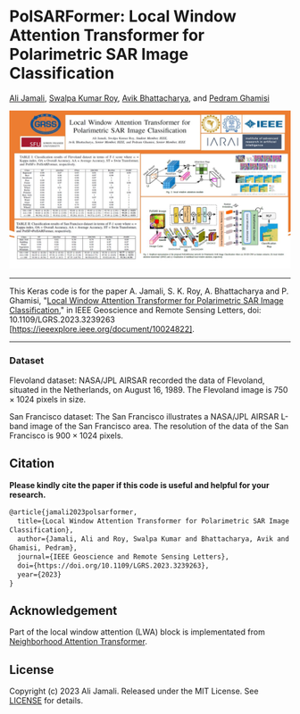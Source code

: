 # PolSARFormer: Local Window Attention Transformer for Polarimetric SAR Image Classification



[Ali Jamali](https://www.researchgate.net/profile/Ali-Jamali), [Swalpa Kumar Roy](https://swalpa.github.io), [Avik Bhattacharya](http://www.mrslab.in/Avik/), and [Pedram Ghamisi](https://www.iarai.ac.at/people/pedramghamisi/)


<img src="PolSARFormer.jpg"/>


___________

This Keras code is for the paper A. Jamali, S. K. Roy, A. Bhattacharya and P. Ghamisi, "[Local Window Attention Transformer for Polarimetric SAR Image Classification](https://github.com/aj1365/PolSARFormer/blob/main/main.pdf)," in IEEE Geoscience and Remote Sensing Letters, doi: 10.1109/LGRS.2023.3239263 [https://ieeexplore.ieee.org/document/10024822].


---------------------
### Dataset

Flevoland dataset: NASA/JPL AIRSAR recorded the data of Flevoland, situated in the Netherlands, on August 16, 1989. 
The Flevoland image is $750\times1024$ pixels in size.


San Francisco dataset: The San Francisco illustrates a NASA/JPL AIRSAR L-band image of the San Francisco area. 
The resolution of the data of the San Francisco is $900\times1024$ pixels.



Citation
---------------------

**Please kindly cite the paper if this code is useful and helpful for your research.**

    @article{jamali2023polsarformer,
      title={Local Window Attention Transformer for Polarimetric SAR Image Classification},
      author={Jamali, Ali and Roy, Swalpa Kumar and Bhattacharya, Avik and Ghamisi, Pedram},
      journal={IEEE Geoscience and Remote Sensing Letters},
      doi={https://doi.org/10.1109/LGRS.2023.3239263},
      year={2023}  
    }

Acknowledgement
---------------------

Part of the local window attention (LWA) block is implementated from [Neighborhood Attention Transformer](https://github.com/SHI-Labs/Neighborhood-Attention-Transformer). 

## License

Copyright (c) 2023 Ali Jamali. Released under the MIT License. See [LICENSE](LICENSE) for details.
